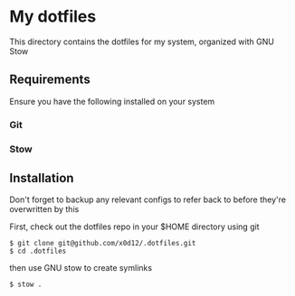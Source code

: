 # My dotfiles

This directory contains the dotfiles for my system, organized with GNU Stow

## Requirements

Ensure you have the following installed on your system

### Git

### Stow


## Installation
Don't forget to backup any relevant configs to refer back to before they're overwritten by this

First, check out the dotfiles repo in your $HOME directory using git

```
$ git clone git@github.com/x0d12/.dotfiles.git
$ cd .dotfiles
```

then use GNU stow to create symlinks

```
$ stow .
```

